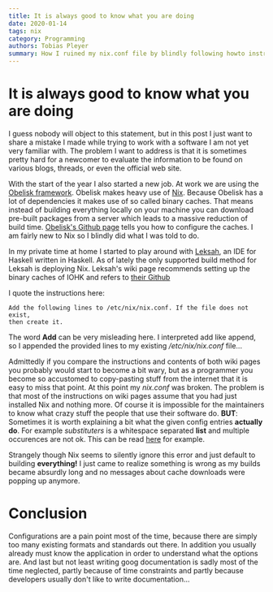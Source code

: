 ```yaml
---
title: It is always good to know what you are doing
date: 2020-01-14
tags: nix
category: Programming
authors: Tobias Pleyer
summary: How I ruined my nix.conf file by blindly following howto instructions
---
```


# It is always good to know what you are doing

I guess nobody will object to this statement, but in this post I just want to
share a mistake I made while trying to work with a software I am not yet very
familiar with. The problem I want to address is that it is sometimes pretty
hard for a newcomer to evaluate the information to be found on various blogs,
threads, or even the official web site.

With the start of the year I also started a new job. At work we are using the
[Obelisk framework](https://github.com/obsidiansystems/obelisk). Obelisk makes
heavy use of [Nix](https://nixos.org/nix/). Because Obelisk has a lot of
dependencies it makes use of so called binary caches. That means instead of
building everything locally on your machine you can download pre-built packages
from a server which leads to a massive reduction of build time.
[Obelisk's Github page](https://github.com/obsidiansystems/obelisk#installing-obelisk)
tells you how to configure the caches. I am fairly new to Nix so I blindly did
what I was told to do.

In my private time at home I started to play around with
[Leksah](https://github.com/leksah/leksah), an IDE for Haskell written in
Haskell. As of lately the only supported build method for Leksah is deploying
Nix. Leksah's wiki page recommends setting up the binary caches of IOHK and
refers to [their Github](https://github.com/input-output-hk/cardano-sl/blob/master/docs/nix.md#binary-cache)

I quote the instructions here:

    Add the following lines to /etc/nix/nix.conf. If the file does not exist,
    then create it.

The word **Add** can be very misleading here. I interpreted add like append, so
I appended the provided lines to my existing */etc/nix/nix.conf* file...

Admittedly if you compare the instructions and contents of both wiki pages you
probably would start to become a bit wary, but as a programmer you become so
accustomed to copy-pasting stuff from the internet that it is easy to miss that
point. At this point my *nix.conf* was broken. The problem is that most of the
instructions on wiki pages assume that you had just installed Nix and nothing
more. Of course it is impossible for the maintainers to know what crazy stuff
the people that use their software do. **BUT**: Sometimes it is worth
explaining a bit what the given config entries **actually do**. For example
*substituters* is a whitespace separated **list** and multiple occurences are
not ok. This can be read [here](https://www.mankier.com/5/nix.conf) for
example.

Strangely though Nix seems to silently ignore this error and just default to
building **everything!** I just came to realize something is wrong as my builds
became absurdly long and no messages about cache downloads were popping up
anymore.

# Conclusion

Configurations are a pain point most of the time, because there are simply too
many existing formats and standards out there. In addition you usually already
must know the application in order to understand what the options are. And last
but not least writing goog documentation is sadly most of the time neglected,
partly because of time constraints and partly because developers usually don't
like to write documentation...
